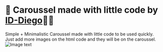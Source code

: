 # 🧩 Caroussel made with little code by [ID-Diego](https://github.com/ID-Diego/)👨‍💻
Simple + Minimalistic 
Caroussel made with little code to be used quickly. Just add more images on the html code and they will be on the caroussel.
![Image text](https://github.com/zzuljs/CppLearning/blob/master/CppLearning/raw/master/Itachi.jpg)
